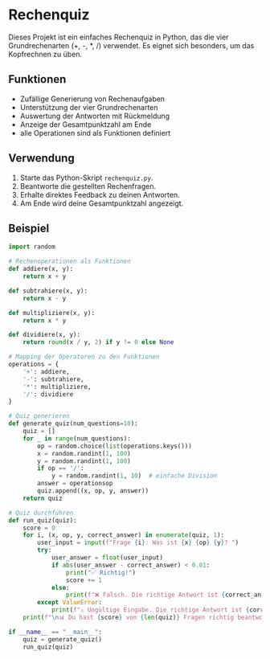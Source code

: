 # Rechenquiz

Dieses Projekt ist ein einfaches Rechenquiz in Python, das die vier Grundrechenarten (+, -, *, /) verwendet. Es eignet sich besonders, um das Kopfrechnen zu üben.

## Funktionen

- Zufällige Generierung von Rechenaufgaben
- Unterstützung der vier Grundrechenarten
- Auswertung der Antworten mit Rückmeldung
- Anzeige der Gesamtpunktzahl am Ende
- alle Operationen sind als Funktionen definiert

## Verwendung

1. Starte das Python-Skript `rechenquiz.py`.
2. Beantworte die gestellten Rechenfragen.
3. Erhalte direktes Feedback zu deinen Antworten.
4. Am Ende wird deine Gesamtpunktzahl angezeigt.

## Beispiel

````python
import random

# Rechenoperationen als Funktionen
def addiere(x, y):
    return x + y

def subtrahiere(x, y):
    return x - y

def multipliziere(x, y):
    return x * y

def dividiere(x, y):
    return round(x / y, 2) if y != 0 else None

# Mapping der Operatoren zu den Funktionen
operations = {
    '+': addiere,
    '-': subtrahiere,
    '*': multipliziere,
    '/': dividiere
}

# Quiz generieren
def generate_quiz(num_questions=10):
    quiz = []
    for _ in range(num_questions):
        op = random.choice(list(operations.keys()))
        x = random.randint(1, 100)
        y = random.randint(1, 100)
        if op == '/':
            y = random.randint(1, 10)  # einfache Division
        answer = operationsop
        quiz.append((x, op, y, answer))
    return quiz

# Quiz durchführen
def run_quiz(quiz):
    score = 0
    for i, (x, op, y, correct_answer) in enumerate(quiz, 1):
        user_input = input(f"Frage {i}: Was ist {x} {op} {y}? ")
        try:
            user_answer = float(user_input)
            if abs(user_answer - correct_answer) < 0.01:
                print("✅ Richtig!")
                score += 1
            else:
                print(f"❌ Falsch. Die richtige Antwort ist {correct_answer}.")
        except ValueError:
            print(f"⚠️ Ungültige Eingabe. Die richtige Antwort ist {correct_answer}.")
    print(f"\n📊 Du hast {score} von {len(quiz)} Fragen richtig beantwortet.")

if __name__ == "__main__":
    quiz = generate_quiz()
    run_quiz(quiz)
